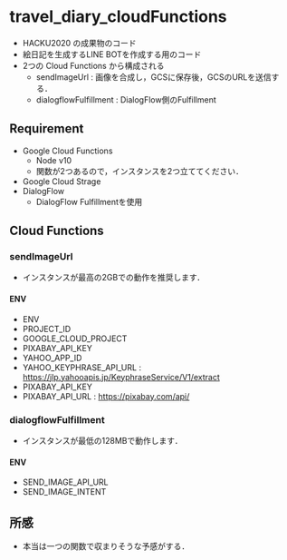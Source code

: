 # travel_diary_cloudFunctions
- HACKU2020 の成果物のコード
- 絵日記を生成するLINE BOTを作成する用のコード
- 2つの Cloud Functions から構成される
    - sendImageUrl : 画像を合成し，GCSに保存後，GCSのURLを送信する．
    - dialogflowFulfillment : DialogFlow側のFulfillment

## Requirement
- Google Cloud Functions
    - Node v10
    - 関数が2つあるので，インスタンスを2つ立ててください．
- Google Cloud Strage
- DialogFlow
    - DialogFlow Fulfillmentを使用

## Cloud Functions
### sendImageUrl
- インスタンスが最高の2GBでの動作を推奨します．
#### ENV
- ENV
- PROJECT_ID
- GOOGLE_CLOUD_PROJECT
- PIXABAY_API_KEY
- YAHOO_APP_ID
- YAHOO_KEYPHRASE_API_URL : https://jlp.yahooapis.jp/KeyphraseService/V1/extract
- PIXABAY_API_KEY
- PIXABAY_API_URL : https://pixabay.com/api/

### dialogflowFulfillment
- インスタンスが最低の128MBで動作します．
#### ENV
- SEND_IMAGE_API_URL
- SEND_IMAGE_INTENT

## 所感
- 本当は一つの関数で収まりそうな予感がする．
